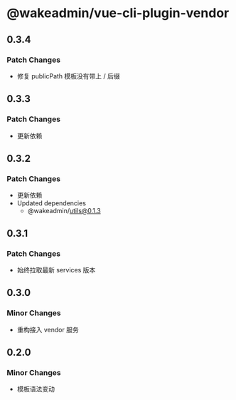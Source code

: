 # @wakeadmin/vue-cli-plugin-vendor

## 0.3.4

### Patch Changes

- 修复 publicPath 模板没有带上 / 后缀

## 0.3.3

### Patch Changes

- 更新依赖

## 0.3.2

### Patch Changes

- 更新依赖
- Updated dependencies
  - @wakeadmin/utils@0.1.3

## 0.3.1

### Patch Changes

- 始终拉取最新 services 版本

## 0.3.0

### Minor Changes

- 重构接入 vendor 服务

## 0.2.0

### Minor Changes

- 模板语法变动
